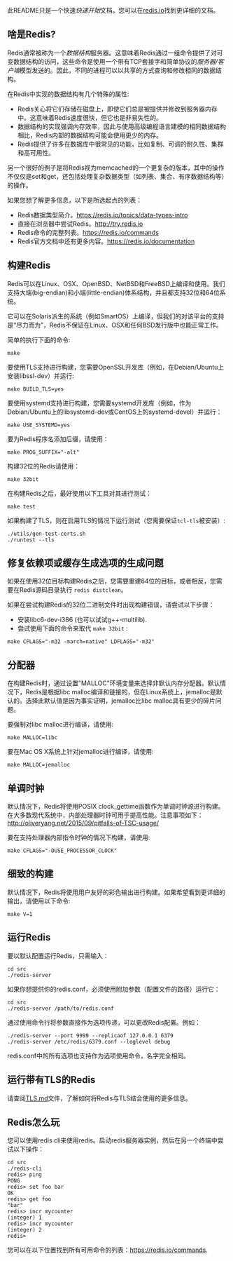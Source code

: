 此README只是一个快速*快速开始*文档。您可以在[redis.io](https://redis.io)找到更详细的文档。

啥是Redis?
--------------
Redis通常被称为一个*数据结构*服务器。这意味着Redis通过一组命令提供了对可变数据结构的访问，这些命令是使用一个带有TCP套接字和简单协议的*服务器/客户端*模型发送的。因此，不同的进程可以以共享的方式查询和修改相同的数据结构。

在Redis中实现的数据结构有几个特殊的属性:

* Redis关心将它们存储在磁盘上，即使它们总是被提供并修改到服务器内存中。这意味着Redis速度很快，但它也是非易失性的。
* 数据结构的实现强调内存效率，因此与使用高级编程语言建模的相同数据结构相比，Redis内部的数据结构可能会使用更少的内存。
* Redis提供了许多在数据库中很常见的功能，比如复制、可调的耐久性、集群和高可用性。

另一个很好的例子是将Redis视为memcached的一个更复杂的版本，其中的操作不仅仅是set和get，还包括处理复杂数据类型（如列表、集合、有序数据结构等）的操作。

如果您想了解更多信息，以下是所选起点的列表：

* Redis数据类型简介。https://redis.io/topics/data-types-intro
* 直接在浏览器中尝试Redis。http://try.redis.io
* Redis命令的完整列表。https://redis.io/commands
* Redis官方文档中还有更多内容。https://redis.io/documentation

构建Redis
--------------
Redis可以在Linux、OSX、OpenBSD、NetBSD和FreeBSD上编译和使用。我们支持大端(big-endian)和小端(little-endian)体系结构，并且都支持32位和64位系统。

它可以在Solaris派生的系统（例如SmartOS）上编译，但我们的对该平台的支持是“尽力而为”，Redis不保证在Linux、OSX和任何BSD发行版中也能正常工作。

简单的执行下面的命令:

```shell
make
```

要使用TLS支持进行构建，您需要OpenSSL开发库（例如，在Debian/Ubuntu上安装libssl-dev）并运行:

```shell
make BUILD_TLS=yes
```

要使用systemd支持进行构建，您需要systemd开发库（例如，作为Debian/Ubuntu上的libsystemd-dev或CentOS上的systemd-devel）并运行：

```shell
make USE_SYSTEMD=yes
```

要为Redis程序名添加后缀，请使用：

```shell
make PROG_SUFFIX="-alt"
```

构建32位的Redis请使用：

```shell
make 32bit
```

在构建Redis之后，最好使用以下工具对其进行测试：

```shell
make test
```

如果构建了TLS，则在启用TLS的情况下运行测试（您需要保证`tcl-tls`被安装）:

```shell
./utils/gen-test-certs.sh
./runtest --tls
```

修复依赖项或缓存生成选项的生成问题
--------------

如果在使用32位目标构建Redis之后，您需要重建64位的目标，或者相反，您需要在Redis源码目录执行 `redis distclean`。

如果在尝试构建Redis的32位二进制文件时出现构建错误，请尝试以下步骤：

* 安装libc6-dev-i386 (也可以试试g++-multilib).
* 尝试使用下面的命令来取代 `make 32bit` :

```shell
make CFLAGS="-m32 -march=native" LDFLAGS="-m32"
```

分配器
--------------

在构建Redis时，通过设置"MALLOC"环境变量来选择非默认内存分配器。默认情况下，Redis是根据libc malloc编译和链接的，但在Linux系统上，jemalloc是默认的。选择此默认值是因为事实证明，jemalloc比libc malloc具有更少的碎片问题。

要强制对libc malloc进行编译，请使用:

```shell
make MALLOC=libc
```

要在Mac OS X系统上针对jemalloc进行编译，请使用:

```shell
make MALLOC=jemalloc
```

单调时钟
---------------

默认情况下，Redis将使用POSIX clock_gettime函数作为单调时钟源进行构建。在大多数现代系统中，内部处理器时钟可用于提高性能。注意事项如下：http://oliveryang.net/2015/09/pitfalls-of-TSC-usage/

要在支持处理器内部指令时钟的情况下构建，请使用:

```shell
make CFLAGS="-DUSE_PROCESSOR_CLOCK"
```

细致的构建
---------------

默认情况下，Redis将使用用户友好的彩色输出进行构建。如果希望看到更详细的输出，请使用以下命令:

```shell
make V=1
```

运行Redis
---------------

要以默认配置运行Redis，只需输入：

```shell
cd src
./redis-server
```

如果你想提供你的redis.conf，必须使用附加参数（配置文件的路径）运行它：

```shell
cd src
./redis-server /path/to/redis.conf
```

通过使用命令行将参数直接作为选项传递，可以更改Redis配置。例如：

```shell
./redis-server --port 9999 --replicaof 127.0.0.1 6379
./redis-server /etc/redis/6379.conf --loglevel debug
```

redis.conf中的所有选项也支持作为选项使用命令，名字完全相同。

运行带有TLS的Redis
--------------------

请查阅[TLS.md](TLS.md)文件，了解如何将Redis与TLS结合使用的更多信息。

Redis怎么玩
--------------------

您可以使用redis cli来使用redis。启动redis服务器实例，然后在另一个终端中尝试以下操作：

```shell
cd src
./redis-cli
redis> ping
PONG
redis> set foo bar
OK
redis> get foo
"bar"
redis> incr mycounter
(integer) 1
redis> incr mycounter
(integer) 2
redis>
```

您可以在以下位置找到所有可用命令的列表：https://redis.io/commands.